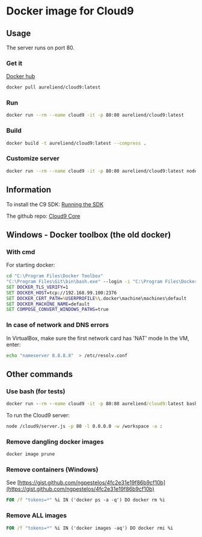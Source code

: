 Docker image for Cloud9
=======================

## Usage

The server runs on port 80.

### Get it
[Docker hub](https://hub.docker.com/r/aureliend/cloud9/)

```bash
docker pull aureliend/cloud9:latest
```

### Run
```bash
docker run --rm --name cloud9 -it -p 80:80 aureliend/cloud9:latest
```

### Build
```bash
docker build -t aureliend/cloud9:latest --compress .
```

### Customize server
```bash
docker run --rm --name cloud9 -it -p 80:80 aureliend/cloud9:latest node /cloud9/server.js -p 80 -l 0.0.0.0 -w /workspace -a login:password
```



## Information

To install the C9 SDK:
[Running the SDK](https://cloud9-sdk.readme.io/v0.1/docs/running-the-sdk)

The github repo:
[Cloud9 Core](https://github.com/c9/core)



## Windows - Docker toolbox (the old docker)

### With cmd
For starting docker:
```bat
cd "C:\Program Files\Docker Toolbox"
"C:\Program Files\Git\bin\bash.exe" --login -i "C:\Program Files\Docker Toolbox\start.sh"
SET DOCKER_TLS_VERIFY=1
SET DOCKER_HOST=tcp://192.168.99.100:2376
SET DOCKER_CERT_PATH=%USERPROFILE%\.docker\machine\machines\default
SET DOCKER_MACHINE_NAME=default
SET COMPOSE_CONVERT_WINDOWS_PATHS=true
```

### In case of network and DNS errors
In VirtualBox, make sure the first network card has 'NAT' mode
In the VM, enter:
```bash
echo "nameserver 8.8.8.8"  > /etc/resolv.conf
```



## Other commands

### Use bash (for tests)
```bat
docker run --rm --name cloud9 -it -p 80:80 aureliend/cloud9:latest bash
```

To run the Cloud9 server:
```bash
node /cloud9/server.js -p 80 -l 0.0.0.0 -w /workspace -a :
```

### Remove dangling docker images
```bash
docker image prune
```

### Remove containers (Windows)
See [https://gist.github.com/ngpestelos/4fc2e31e19f86b9cf10b](https://gist.github.com/ngpestelos/4fc2e31e19f86b9cf10b)
```bat
FOR /f "tokens=*" %i IN ('docker ps -a -q') DO docker rm %i
```

### Remove ALL images
```bat
FOR /f "tokens=*" %i IN ('docker images -aq') DO docker rmi %i
```


